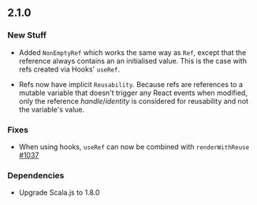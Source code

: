 ## 2.1.0

### New Stuff

* Added `NonEmptyRef` which works the same way as `Ref`, except that the reference always contains an an initialised value.
  This is the case with refs created via Hooks' `useRef`.

* Refs now have implicit `Reusability`. Because refs are references to a mutable variable that doesn't trigger any React events when modified, only the reference *handle*/*identity* is considered for reusability and not the variable's value.

### Fixes

* When using hooks, `useRef` can now be combined with `renderWithReuse` [#1037](https://github.com/japgolly/scalajs-react/issues/1037)

### Dependencies

* Upgrade Scala.js to 1.8.0
